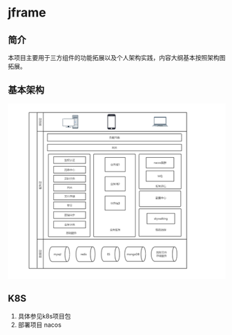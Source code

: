 # jframe

## 简介 

本项目主要用于三方组件的功能拓展以及个人架构实践，内容大纲基本按照架构图拓展。

## 基本架构

![基本架构](pic/image-20221204195521623.png)

## K8S

1. 具体参见k8s项目包
2. 部署项目 nacos

